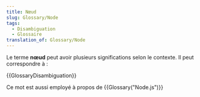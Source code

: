 ```yaml
---
title: Nœud
slug: Glossary/Node
tags:
  - Disambiguation
  - Glossaire
translation_of: Glossary/Node
---
```

Le terme **nœud** peut avoir plusieurs significations selon le contexte. Il peut correspondre à :

{{GlossaryDisambiguation}}

Ce mot est aussi employé à propos de {{Glossary("Node.js")}}
